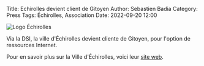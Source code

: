 Title: Echirolles devient client de Gitoyen
Author: Sebastien Badia
Category: Press
Tags: Échirolles, Association
Date: 2022-09-20 12:00

![Logo Échirolles](https://www.echirolles.fr/themes/echirolles_theme/img/logo_echirolles.png)

Via la DSI, la ville d'Échirolles devient cliente de Gitoyen, pour l'option de
ressources Internet.

Pour en savoir plus sur la Ville d'Échirolles, voici leur [site web](https://www.echirolles.fr/).
